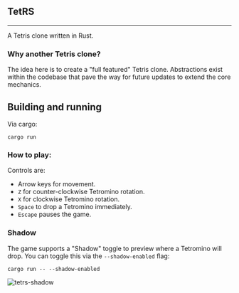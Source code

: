 ## TetRS
---

A Tetris clone written in Rust.

### Why another Tetris clone?

The idea here is to create a "full featured" Tetris clone. Abstractions exist within the codebase that pave the way for future updates to extend the core mechanics.

## Building and running

Via cargo:

```
cargo run
```

### How to play:

Controls are:

* Arrow keys for movement.
* `Z` for counter-clockwise Tetromino rotation.
* `X` for clockwise Tetromino rotation.
* `Space` to drop a Tetromino immediately.
* `Escape` pauses the game.

### Shadow

The game supports a "Shadow" toggle to preview where a Tetromino will drop. You can toggle this via the `--shadow-enabled` flag:

```
cargo run -- --shadow-enabled
```

![tetrs-shadow](https://cloud.githubusercontent.com/assets/2499070/20560310/c501ceb8-b1cc-11e6-8dbc-056f7e489592.gif)
